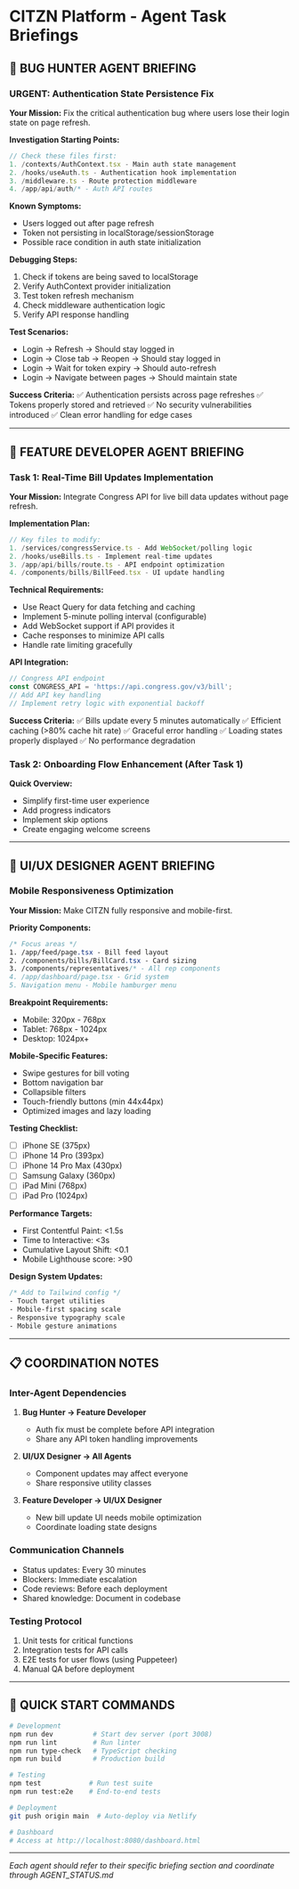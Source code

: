 # CITZN Platform - Agent Task Briefings

## 🐛 BUG HUNTER AGENT BRIEFING

### URGENT: Authentication State Persistence Fix

**Your Mission:** Fix the critical authentication bug where users lose their login state on page refresh.

**Investigation Starting Points:**
```typescript
// Check these files first:
1. /contexts/AuthContext.tsx - Main auth state management
2. /hooks/useAuth.ts - Authentication hook implementation
3. /middleware.ts - Route protection middleware
4. /app/api/auth/* - Auth API routes
```

**Known Symptoms:**
- Users logged out after page refresh
- Token not persisting in localStorage/sessionStorage
- Possible race condition in auth state initialization

**Debugging Steps:**
1. Check if tokens are being saved to localStorage
2. Verify AuthContext provider initialization
3. Test token refresh mechanism
4. Check middleware authentication logic
5. Verify API response handling

**Test Scenarios:**
- Login → Refresh → Should stay logged in
- Login → Close tab → Reopen → Should stay logged in
- Login → Wait for token expiry → Should auto-refresh
- Login → Navigate between pages → Should maintain state

**Success Criteria:**
✅ Authentication persists across page refreshes
✅ Tokens properly stored and retrieved
✅ No security vulnerabilities introduced
✅ Clean error handling for edge cases

---

## 🚀 FEATURE DEVELOPER AGENT BRIEFING

### Task 1: Real-Time Bill Updates Implementation

**Your Mission:** Integrate Congress API for live bill data updates without page refresh.

**Implementation Plan:**
```typescript
// Key files to modify:
1. /services/congressService.ts - Add WebSocket/polling logic
2. /hooks/useBills.ts - Implement real-time updates
3. /app/api/bills/route.ts - API endpoint optimization
4. /components/bills/BillFeed.tsx - UI update handling
```

**Technical Requirements:**
- Use React Query for data fetching and caching
- Implement 5-minute polling interval (configurable)
- Add WebSocket support if API provides it
- Cache responses to minimize API calls
- Handle rate limiting gracefully

**API Integration:**
```javascript
// Congress API endpoint
const CONGRESS_API = 'https://api.congress.gov/v3/bill';
// Add API key handling
// Implement retry logic with exponential backoff
```

**Success Criteria:**
✅ Bills update every 5 minutes automatically
✅ Efficient caching (>80% cache hit rate)
✅ Graceful error handling
✅ Loading states properly displayed
✅ No performance degradation

### Task 2: Onboarding Flow Enhancement (After Task 1)

**Quick Overview:**
- Simplify first-time user experience
- Add progress indicators
- Implement skip options
- Create engaging welcome screens

---

## 🎨 UI/UX DESIGNER AGENT BRIEFING

### Mobile Responsiveness Optimization

**Your Mission:** Make CITZN fully responsive and mobile-first.

**Priority Components:**
```css
/* Focus areas */
1. /app/feed/page.tsx - Bill feed layout
2. /components/bills/BillCard.tsx - Card sizing
3. /components/representatives/* - All rep components
4. /app/dashboard/page.tsx - Grid system
5. Navigation menu - Mobile hamburger menu
```

**Breakpoint Requirements:**
- Mobile: 320px - 768px
- Tablet: 768px - 1024px
- Desktop: 1024px+

**Mobile-Specific Features:**
- Swipe gestures for bill voting
- Bottom navigation bar
- Collapsible filters
- Touch-friendly buttons (min 44x44px)
- Optimized images and lazy loading

**Testing Checklist:**
- [ ] iPhone SE (375px)
- [ ] iPhone 14 Pro (393px)
- [ ] iPhone 14 Pro Max (430px)
- [ ] Samsung Galaxy (360px)
- [ ] iPad Mini (768px)
- [ ] iPad Pro (1024px)

**Performance Targets:**
- First Contentful Paint: <1.5s
- Time to Interactive: <3s
- Cumulative Layout Shift: <0.1
- Mobile Lighthouse score: >90

**Design System Updates:**
```css
/* Add to Tailwind config */
- Touch target utilities
- Mobile-first spacing scale
- Responsive typography scale
- Mobile gesture animations
```

---

## 📋 COORDINATION NOTES

### Inter-Agent Dependencies
1. **Bug Hunter → Feature Developer**
   - Auth fix must be complete before API integration
   - Share any API token handling improvements

2. **UI/UX Designer → All Agents**
   - Component updates may affect everyone
   - Share responsive utility classes

3. **Feature Developer → UI/UX Designer**
   - New bill update UI needs mobile optimization
   - Coordinate loading state designs

### Communication Channels
- Status updates: Every 30 minutes
- Blockers: Immediate escalation
- Code reviews: Before each deployment
- Shared knowledge: Document in codebase

### Testing Protocol
1. Unit tests for critical functions
2. Integration tests for API calls
3. E2E tests for user flows (using Puppeteer)
4. Manual QA before deployment

---

## 🚀 QUICK START COMMANDS

```bash
# Development
npm run dev          # Start dev server (port 3008)
npm run lint         # Run linter
npm run type-check   # TypeScript checking
npm run build        # Production build

# Testing
npm test            # Run test suite
npm run test:e2e    # End-to-end tests

# Deployment
git push origin main  # Auto-deploy via Netlify

# Dashboard
# Access at http://localhost:8080/dashboard.html
```

---

*Each agent should refer to their specific briefing section and coordinate through AGENT_STATUS.md*